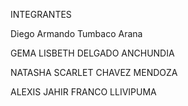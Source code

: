 INTEGRANTES 

Diego Armando Tumbaco Arana 

GEMA LISBETH DELGADO ANCHUNDIA

NATASHA SCARLET CHAVEZ MENDOZA

ALEXIS JAHIR FRANCO LLIVIPUMA
